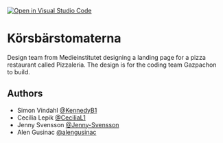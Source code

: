 [![Open in Visual Studio Code](https://classroom.github.com/assets/open-in-vscode-c66648af7eb3fe8bc4f294546bfd86ef473780cde1dea487d3c4ff354943c9ae.svg)](https://classroom.github.com/online_ide?assignment_repo_id=9672183&assignment_repo_type=AssignmentRepo)

# Körsbärstomaterna

Design team from Medieinstitutet designing a landing page for a pizza restaurant called Pizzaleria.
The design is for the coding team Gazpachon to build.


## Authors

- Simon Vindahl [@KennedyB1](https://github.com/KennedyB1)
- Cecilia Lepik [@CeciliaL1](https://github.com/CeciliaL1)
- Jenny Svensson [@Jenny-Svensson]((https://github.com/Jenny-Svensson))
- Alen Gusinac [@alengusinac](https://github.com/alengusinac)

